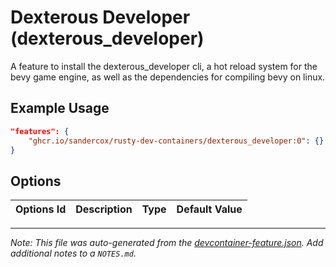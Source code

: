 
# Dexterous Developer (dexterous_developer)

A feature to install the dexterous_developer cli, a hot reload system for the bevy game engine, as well as the dependencies for compiling bevy on linux.

## Example Usage

```json
"features": {
    "ghcr.io/sandercox/rusty-dev-containers/dexterous_developer:0": {}
}
```

## Options

| Options Id | Description | Type | Default Value |
|-----|-----|-----|-----|




---

_Note: This file was auto-generated from the [devcontainer-feature.json](https://github.com/sandercox/rusty-dev-containers/blob/main/src/dexterous_developer/devcontainer-feature.json).  Add additional notes to a `NOTES.md`._
